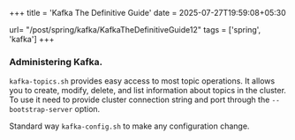+++
title = 'Kafka The Definitive Guide'
date = 2025-07-27T19:59:08+05:30

url= "/post/spring/kafka/KafkaTheDefinitiveGuide12"
tags = ['spring', 'kafka']
+++
### **Administering Kafka.**

`kafka-topics.sh` provides easy access to most topic operations.  It allows you to create, modify, delete, and list information about topics in the cluster. To use it need to provide cluster connection string and port through the `--bootstrap-server` option.

Standard way `kafka-config.sh` to make any configuration change.

